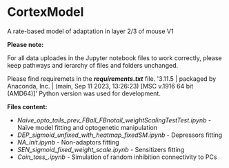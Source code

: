 # CortexModel
A rate-based model of adaptation in layer 2/3 of mouse V1

<b>Please note:</b>
<p>For all data uploades in the Jupyter notebook files to work correctly, please keep pathways and ierarchy of files and folders unchanged.</p>
<p>Please find requiremets in the <i><b>requirements.txt</b></i> file. '3.11.5 | packaged by Anaconda, Inc. | (main, Sep 11 2023, 13:26:23) [MSC v.1916 64 bit (AMD64)]' Python version was used for development.</p>
<p></p>
<p><b>Files content:</b></p>
<ul>
  <li><i>Naive_opto_tails_prev_FBall_FBnotail_weightScalingTestTest.ipynb</i> - Naїve model fitting and optogenetic manipulation</li>
  <li><i>DEP_sigmoid_unfixed_with_heatmap_fixedSM.ipynb</i> - Depressors fitting</li>
  <li><i>NA_init.ipynb</i> - Non-adaptors fitting</li>
  <li><i>SEN_sigmoid_fixed_weight_scale.ipynb</i> - Sensitizers fitting</li>
  <li><i>Coin_toss_.ipynb</i> - Simulation of random inhibition connectivity to PCs</li>
</ul>
